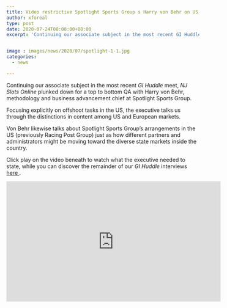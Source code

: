 ```yaml
---
title: Video restrictive Spotlight Sports Group s Harry von Behr on US offshoot markets
author: xforeal 
type: post
date: 2020-07-24T00:00:00+00:00
excerpt: 'Continuing our associate subject in the most recent GI Huddle talk with, NJ Slots Online plunked down for a top to bottom QA with Harry von Behr, procedure and business improvement chief at Spotlight Sports Group '


image : images/news/2020/07/spotlight-1-1.jpg
categories:
  - news

---
```

Continuing our associate subject in the most recent _GI Huddle_ meet, _NJ Slots Online_ plunked down for a top to bottom QA with Harry von Behr, methodology and business advancement chief at Spotlight Sports Group. 

Focusing explicitly on offshoot tasks in the US, the executive talks us through the distinctions in content among US and European markets. 

Von Behr likewise talks about Spotlight Sports Group&#8217;s arrangements in the US (previously Racing Post Group) just as how different partners and administrators might be moving toward the diverse state markets inside the country. 

Click play on the video beneath to watch what the executive needed to state, while you can discover the remainder of our _GI Huddle_ interviews <a href="https://www.youtube.com/watch?v=Kt4DVketNY8" rel="noopener noreferrer" target="_blank">here </a>. 

<iframe loading="lazy" allowfullscreen="allowfullscreen" frameborder="0" height="315" src="https://www.youtube.com/embed/Kt4DVketNY8" width="560" />